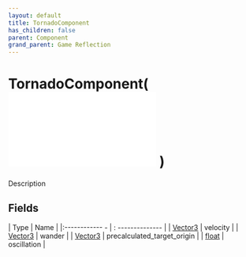 ```yaml
---
layout: default
title: TornadoComponent
has_children: false
parent: Component
grand_parent: Game Reflection
---
```

# TornadoComponent( ![ TornadoBase ](game-reflection/components/tornado_base.md) )
Description 

## Fields
| Type | Name |
|:------------ - | : -------------- |
| [Vector3](game-reflection/classes/vector3.md) | velocity |
| [Vector3](game-reflection/classes/vector3.md) | wander |
| [Vector3](game-reflection/classes/vector3.md) | precalculated_target_origin |
| [float](game-reflection/components/float.md) | oscillation |
